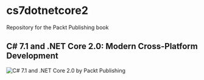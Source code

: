 # cs7dotnetcore2
Repository for the Packt Publishing book
## C# 7.1 and .NET Core 2.0: Modern Cross-Platform Development

![C# 7.1 and .NET Core 2.0 by Packt Publishing](https://www.packtpub.com/sites/default/files/B08881_0.png)
